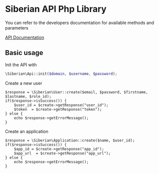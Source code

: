 # Siberian API Php Library

You can refer to the developers documentation for available methods and parameters

[API Documentation](http://developer.siberiancms.com/api/)

## Basic usage

Init the API with 

```php
\Siberian\Api::init($domain, $username, $password);
```

Create a new user

```
$response = \Siberian\User::create($email, $password, $firstname, $lastname, $role_id);
if($response->isSuccess()) {
    $user_id = $create->getResponse("user_id");
    $token  = $create->getResponse("token");
} else {
    echo $response->getErrorMessage();
}
```

Create an application

```
$response = \Siberian\Application::create($name, $user_id);
if($response->isSuccess()) {
    $app_id = $create->getResponse("app_id");
    $app_url  = $create->getResponse("app_url");
} else {
    echo $response->getErrorMessage();
}
```